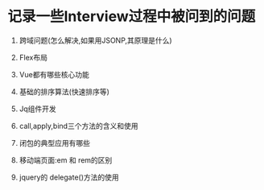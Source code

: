 # 记录一些Interview过程中被问到的问题  

1. 跨域问题(怎么解决,如果用JSONP,其原理是什么)  

2. Flex布局  

3. Vue都有哪些核心功能  

4. 基础的排序算法(快速排序等)  

5. Jq组件开发  

6. call,apply,bind三个方法的含义和使用  

7. 闭包的典型应用有哪些  

8. 移动端页面:em 和 rem的区别  

9. jquery的 delegate()方法的使用  
